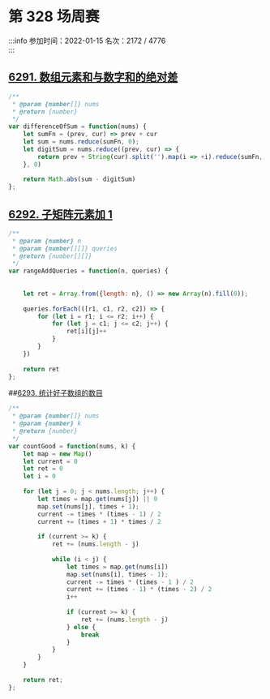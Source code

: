 
# 第 328 场周赛
 
:::info
参加时间：2022-01-15
名次：2172 / 4776	
:::


## [6291. 数组元素和与数字和的绝对差](https://leetcode.cn/problems/difference-between-element-sum-and-digit-sum-of-an-array/)

```js
/**
 * @param {number[]} nums
 * @return {number}
 */
var differenceOfSum = function(nums) {
    let sumFn = (prev, cur) => prev + cur
    let sum = nums.reduce(sumFn, 0);
    let digitSum = nums.reduce((prev, cur) => {
        return prev + String(cur).split('').map(i => +i).reduce(sumFn, 0)
    }, 0)
    
    return Math.abs(sum - digitSum)
};
```


## [6292. 子矩阵元素加 1](https://leetcode.cn/problems/increment-submatrices-by-one/)

```js
/**
 * @param {number} n
 * @param {number[][]} queries
 * @return {number[][]}
 */
var rangeAddQueries = function(n, queries) {
  
    
    let ret = Array.from({length: n}, () => new Array(n).fill(0));
    
    queries.forEach(([r1, c1, r2, c2]) => {
        for (let i = r1; i <= r2; i++) {
            for (let j = c1; j <= c2; j++) {
                ret[i][j]++
            }
        }  
    })
    
    return ret
};


```

##[6293. 统计好子数组的数目](https://leetcode.cn/problems/count-the-number-of-good-subarrays/)

```js
/**
 * @param {number[]} nums
 * @param {number} k
 * @return {number}
 */
var countGood = function(nums, k) {
    let map = new Map()
    let current = 0
    let ret = 0
    let i = 0
    
    for (let j = 0; j < nums.length; j++) {
        let times = map.get(nums[j]) || 0
        map.set(nums[j], times + 1);
        current -= times * (times - 1) / 2
        current += (times + 1) * times / 2
        
        if (current >= k) {
            ret += (nums.length - j)
            
            while (i < j) {
                let times = map.get(nums[i])
                map.set(nums[i], times - 1);
                current -= times * (times - 1 ) / 2
                current += (times - 1) * (times - 2) / 2
                i++
                
                if (current >= k) {
                    ret += (nums.length - j)   
                } else {
                    break
                }
            }
        }
    }
    
    return ret;
};
```

